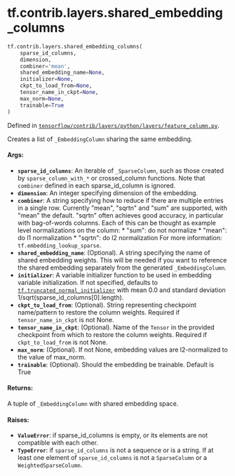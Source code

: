 <div itemscope itemtype="http://developers.google.com/ReferenceObject">
<meta itemprop="name" content="tf.contrib.layers.shared_embedding_columns" />
<meta itemprop="path" content="Stable" />
</div>

# tf.contrib.layers.shared_embedding_columns

``` python
tf.contrib.layers.shared_embedding_columns(
    sparse_id_columns,
    dimension,
    combiner='mean',
    shared_embedding_name=None,
    initializer=None,
    ckpt_to_load_from=None,
    tensor_name_in_ckpt=None,
    max_norm=None,
    trainable=True
)
```



Defined in [`tensorflow/contrib/layers/python/layers/feature_column.py`](/code/stable/tensorflow/contrib/layers/python/layers/feature_column.py).

Creates a list of `_EmbeddingColumn` sharing the same embedding.

#### Args:

* <b>`sparse_id_columns`</b>: An iterable of `_SparseColumn`, such as those created by
    `sparse_column_with_*` or crossed_column functions. Note that `combiner`
    defined in each sparse_id_column is ignored.
* <b>`dimension`</b>: An integer specifying dimension of the embedding.
* <b>`combiner`</b>: A string specifying how to reduce if there are multiple entries
    in a single row. Currently "mean", "sqrtn" and "sum" are supported, with
    "mean" the default. "sqrtn" often achieves good accuracy, in particular
    with bag-of-words columns. Each of this can be thought as example level
    normalizations on the column:
      * "sum": do not normalize
      * "mean": do l1 normalization
      * "sqrtn": do l2 normalization
    For more information: `tf.embedding_lookup_sparse`.
* <b>`shared_embedding_name`</b>: (Optional). A string specifying the name of shared
    embedding weights. This will be needed if you want to reference the shared
    embedding separately from the generated `_EmbeddingColumn`.
* <b>`initializer`</b>: A variable initializer function to be used in embedding
    variable initialization. If not specified, defaults to
    <a href="../../../tf/initializers/truncated_normal.md"><code>tf.truncated_normal_initializer</code></a> with mean 0.0 and standard deviation
    1/sqrt(sparse_id_columns[0].length).
* <b>`ckpt_to_load_from`</b>: (Optional). String representing checkpoint name/pattern
    to restore the column weights. Required if `tensor_name_in_ckpt` is not
    None.
* <b>`tensor_name_in_ckpt`</b>: (Optional). Name of the `Tensor` in the provided
    checkpoint from which to restore the column weights. Required if
    `ckpt_to_load_from` is not None.
* <b>`max_norm`</b>: (Optional). If not None, embedding values are l2-normalized to
    the value of max_norm.
* <b>`trainable`</b>: (Optional). Should the embedding be trainable. Default is True


#### Returns:

A tuple of `_EmbeddingColumn` with shared embedding space.


#### Raises:

* <b>`ValueError`</b>: if sparse_id_columns is empty, or its elements are not
    compatible with each other.
* <b>`TypeError`</b>: if `sparse_id_columns` is not a sequence or is a string. If at
    least one element of `sparse_id_columns` is not a `SparseColumn` or a
    `WeightedSparseColumn`.
